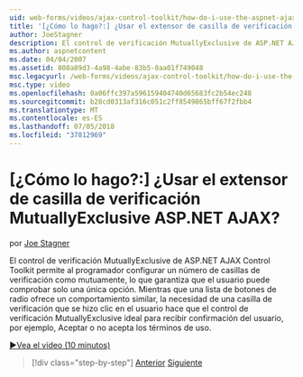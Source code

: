 ```yaml
---
uid: web-forms/videos/ajax-control-toolkit/how-do-i-use-the-aspnet-ajax-mutuallyexclusive-checkbox-extender
title: '[¿Cómo lo hago?:] ¿Usar el extensor de casilla de verificación MutuallyExclusive ASP.NET AJAX? | Microsoft Docs'
author: JoeStagner
description: El control de verificación MutuallyExclusive de ASP.NET AJAX Control Toolkit permite al programador configurar un número de casillas de verificación como mutuamente excluyentes, qué e...
ms.author: aspnetcontent
ms.date: 04/04/2007
ms.assetid: 808a89d3-4a98-4abe-83b5-0aa01f749048
msc.legacyurl: /web-forms/videos/ajax-control-toolkit/how-do-i-use-the-aspnet-ajax-mutuallyexclusive-checkbox-extender
msc.type: video
ms.openlocfilehash: 0a06ffc397a596159404740d65683fc2b54ec248
ms.sourcegitcommit: b28cd0313af316c051c2ff8549865bff67f2fbb4
ms.translationtype: MT
ms.contentlocale: es-ES
ms.lasthandoff: 07/05/2018
ms.locfileid: "37812969"
---
```

<a name="how-do-i-use-the-aspnet-ajax-mutuallyexclusive-checkbox-extender"></a>[¿Cómo lo hago?:] ¿Usar el extensor de casilla de verificación MutuallyExclusive ASP.NET AJAX?
====================
por [Joe Stagner](https://github.com/JoeStagner)

El control de verificación MutuallyExclusive de ASP.NET AJAX Control Toolkit permite al programador configurar un número de casillas de verificación como mutuamente, lo que garantiza que el usuario puede comprobar solo una única opción. Mientras que una lista de botones de radio ofrece un comportamiento similar, la necesidad de una casilla de verificación que se hizo clic en el usuario hace que el control de verificación MutuallyExclusive ideal para recibir confirmación del usuario, por ejemplo, Aceptar o no acepta los términos de uso.

[&#9654;Vea el vídeo (10 minutos)](https://channel9.msdn.com/Blogs/ASP-NET-Site-Videos/how-do-i-use-the-aspnet-ajax-mutuallyexclusive-checkbox-extender)

> [!div class="step-by-step"]
> [Anterior](how-do-i-use-the-aspnet-ajax-maskededit-controls.md)
> [Siguiente](how-do-i-use-the-aspnet-ajax-nobot-control.md)
